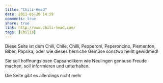 ```yaml
---
title: "Chili-Head"
date: 2011-05-20 14:59
comments: true
share: true
link: http://www.chili-head.com/
tags: [Chilis]
---
```

Diese Seite ist dem Chili, Chile, Chilli, Pepperoni, Peperoncino, Piementon, Biber, Paprika, oder wie dieses herrliche Gemüse sonstwo heißt gewidmed! 

Sie soll hoffnungslosen Capsaholikern wie Neulingen genauso Freude machen, soll informieren und unterhalten.

Die Seite gibt es allerdings nicht mehr